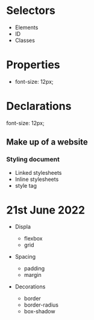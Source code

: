 <!-- Introduction to CSS -->

# Selectors
- Elements
- ID
- Classes

# Properties
 - font-size: 12px;

# Declarations
font-size: 12px;

<!-- Some intro -->
## Make up of a website

### Styling document

- Linked stylesheets
- Inline stylesheets
- style tag

# 21st June 2022
- Displa
  - flexbox
  - grid
- Spacing
    - padding
    - margin

- Decorations
    - border
    - border-radius
    - box-shadow